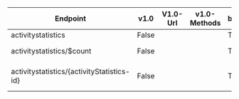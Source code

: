 | Endpoint | v1.0 | V1.0-Url | v1.0-Methods | beta | Beta-Url | Beta-Methods | Path | Root | Children | Segment |
| ----------| ----------| ----------| ----------| ----------| ----------| ----------| ----------| ----------| ----------| ----------|
| activitystatistics| False| | | True| https://graph.microsoft.com/beta/activitystatistics| Get Post| activitystatistics| activitystatistics| 2| activitystatistics|
| activitystatistics/$count| False| | | True| https://graph.microsoft.com/beta/activitystatistics/$count| Get| activitystatistics $count| activitystatistics| 0| $count|
| activitystatistics/{activityStatistics-id}| False| | | True| https://graph.microsoft.com/beta/activitystatistics/{activityStatistics-id}| Get Patch Delete| activitystatistics {activityStatistics-id}| activitystatistics| 0| {activityStatistics-id}|
